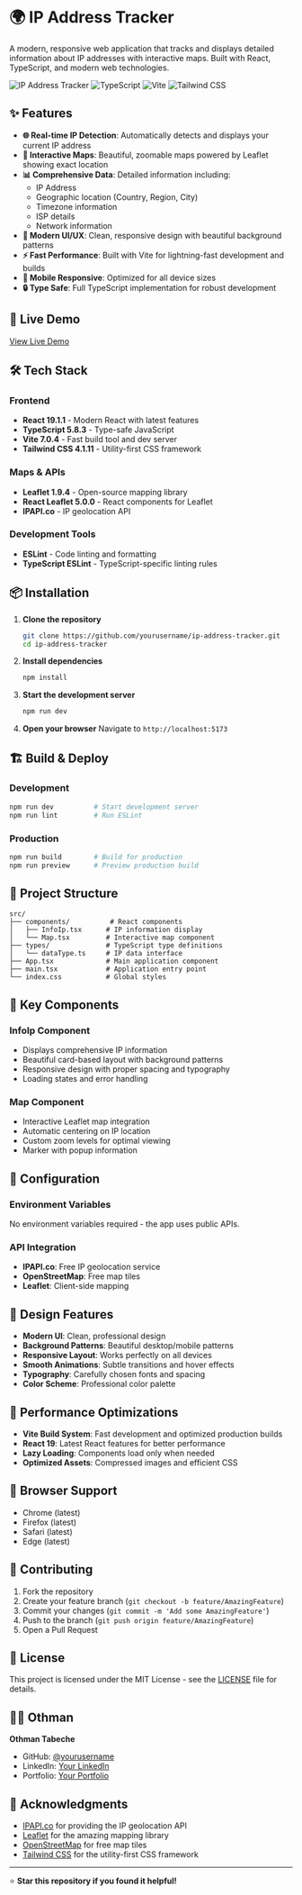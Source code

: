 # 🌍 IP Address Tracker

A modern, responsive web application that tracks and displays detailed information about IP addresses with interactive maps. Built with React, TypeScript, and modern web technologies.

![IP Address Tracker](https://img.shields.io/badge/React-19.1.1-blue?style=for-the-badge&logo=react)
![TypeScript](https://img.shields.io/badge/TypeScript-5.8.3-blue?style=for-the-badge&logo=typescript)
![Vite](https://img.shields.io/badge/Vite-7.0.4-646CFF?style=for-the-badge&logo=vite)
![Tailwind CSS](https://img.shields.io/badge/Tailwind_CSS-4.1.11-38B2AC?style=for-the-badge&logo=tailwind-css)

## ✨ Features

- **🌐 Real-time IP Detection**: Automatically detects and displays your current IP address
- **📍 Interactive Maps**: Beautiful, zoomable maps powered by Leaflet showing exact location
- **📊 Comprehensive Data**: Detailed information including:
  - IP Address
  - Geographic location (Country, Region, City)
  - Timezone information
  - ISP details
  - Network information
- **🎨 Modern UI/UX**: Clean, responsive design with beautiful background patterns
- **⚡ Fast Performance**: Built with Vite for lightning-fast development and builds
- **📱 Mobile Responsive**: Optimized for all device sizes
- **🔒 Type Safe**: Full TypeScript implementation for robust development

## 🚀 Live Demo

[View Live Demo](https://ip-address-tracker-six-delta.vercel.app/)

## 🛠️ Tech Stack

### Frontend
- **React 19.1.1** - Modern React with latest features
- **TypeScript 5.8.3** - Type-safe JavaScript
- **Vite 7.0.4** - Fast build tool and dev server
- **Tailwind CSS 4.1.11** - Utility-first CSS framework

### Maps & APIs
- **Leaflet 1.9.4** - Open-source mapping library
- **React Leaflet 5.0.0** - React components for Leaflet
- **IPAPI.co** - IP geolocation API

### Development Tools
- **ESLint** - Code linting and formatting
- **TypeScript ESLint** - TypeScript-specific linting rules

## 📦 Installation

1. **Clone the repository**
   ```bash
   git clone https://github.com/yourusername/ip-address-tracker.git
   cd ip-address-tracker
   ```

2. **Install dependencies**
   ```bash
   npm install
   ```

3. **Start the development server**
   ```bash
   npm run dev
   ```

4. **Open your browser**
   Navigate to `http://localhost:5173`

## 🏗️ Build & Deploy

### Development
```bash
npm run dev          # Start development server
npm run lint         # Run ESLint
```

### Production
```bash
npm run build        # Build for production
npm run preview      # Preview production build
```

## 📁 Project Structure

```
src/
├── components/          # React components
│   ├── InfoIp.tsx      # IP information display
│   └── Map.tsx         # Interactive map component
├── types/              # TypeScript type definitions
│   └── dataType.ts     # IP data interface
├── App.tsx             # Main application component
├── main.tsx            # Application entry point
└── index.css           # Global styles
```

## 🎯 Key Components

### InfoIp Component
- Displays comprehensive IP information
- Beautiful card-based layout with background patterns
- Responsive design with proper spacing and typography
- Loading states and error handling

### Map Component
- Interactive Leaflet map integration
- Automatic centering on IP location
- Custom zoom levels for optimal viewing
- Marker with popup information

## 🔧 Configuration

### Environment Variables
No environment variables required - the app uses public APIs.

### API Integration
- **IPAPI.co**: Free IP geolocation service
- **OpenStreetMap**: Free map tiles
- **Leaflet**: Client-side mapping

## 🎨 Design Features

- **Modern UI**: Clean, professional design
- **Background Patterns**: Beautiful desktop/mobile patterns
- **Responsive Layout**: Works perfectly on all devices
- **Smooth Animations**: Subtle transitions and hover effects
- **Typography**: Carefully chosen fonts and spacing
- **Color Scheme**: Professional color palette

## 🚀 Performance Optimizations

- **Vite Build System**: Fast development and optimized production builds
- **React 19**: Latest React features for better performance
- **Lazy Loading**: Components load only when needed
- **Optimized Assets**: Compressed images and efficient CSS

## 📱 Browser Support

- Chrome (latest)
- Firefox (latest)
- Safari (latest)
- Edge (latest)

## 🤝 Contributing

1. Fork the repository
2. Create your feature branch (`git checkout -b feature/AmazingFeature`)
3. Commit your changes (`git commit -m 'Add some AmazingFeature'`)
4. Push to the branch (`git push origin feature/AmazingFeature`)
5. Open a Pull Request

## 📄 License

This project is licensed under the MIT License - see the [LICENSE](LICENSE) file for details.

## 👨‍💻 Othman

**Othman Tabeche**
- GitHub: [@yourusername](https://github.com/yourusername)
- LinkedIn: [Your LinkedIn](https://linkedin.com/in/yourprofile)
- Portfolio: [Your Portfolio](https://yourportfolio.com)

## 🙏 Acknowledgments

- [IPAPI.co](https://ipapi.co/) for providing the IP geolocation API
- [Leaflet](https://leafletjs.com/) for the amazing mapping library
- [OpenStreetMap](https://www.openstreetmap.org/) for free map tiles
- [Tailwind CSS](https://tailwindcss.com/) for the utility-first CSS framework

---

⭐ **Star this repository if you found it helpful!**